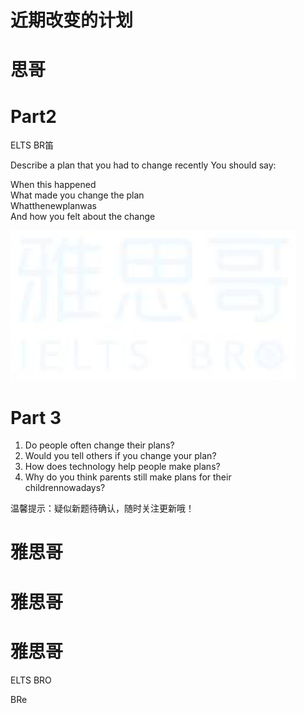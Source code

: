 # 近期改变的计划  

# 思哥  

# Part2  

ELTS BR笛  

Describe a plan that you had to change recently You should say:  

When this happened   
What made you change the plan   
Whatthenewplanwas   
And how you felt about the change  

![](images/a0f61cc8f56d848e06412841a2a48e6e36656a360fe3524c517f917dd7a868df.jpg)  

# Part 3  

1. Do people often change their plans?   
2. Would you tell others if you change your plan?   
3. How does technology help people make plans?   
4. Why do you think parents still make plans for their   
childrennowadays?  

温馨提示：疑似新题待确认，随时关注更新哦！  

# 雅思哥  

# 雅思哥  

# 雅思哥  

ELTS BRO  

BRe  